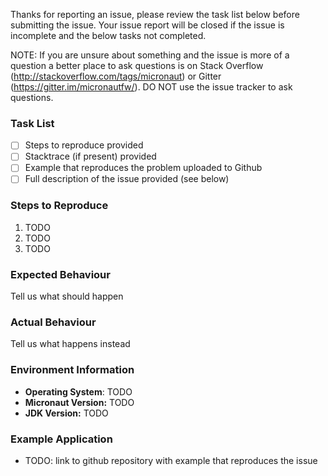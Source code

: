 Thanks for reporting an issue, please review the task list below before submitting the
issue. Your issue report will be closed if the issue is incomplete and the below tasks not completed.

NOTE: If you are unsure about something and the issue is more of a question a better place to ask questions is on Stack Overflow (http://stackoverflow.com/tags/micronaut) or Gitter (https://gitter.im/micronautfw/). DO NOT use the issue tracker to ask questions.

### Task List

- [ ] Steps to reproduce provided
- [ ] Stacktrace (if present) provided
- [ ] Example that reproduces the problem uploaded to Github
- [ ] Full description of the issue provided (see below)

### Steps to Reproduce

1. TODO
2. TODO
3. TODO

### Expected Behaviour

Tell us what should happen

### Actual Behaviour

Tell us what happens instead

### Environment Information

- **Operating System**: TODO
- **Micronaut Version:** TODO
- **JDK Version:** TODO

### Example Application

- TODO: link to github repository with example that reproduces the issue
